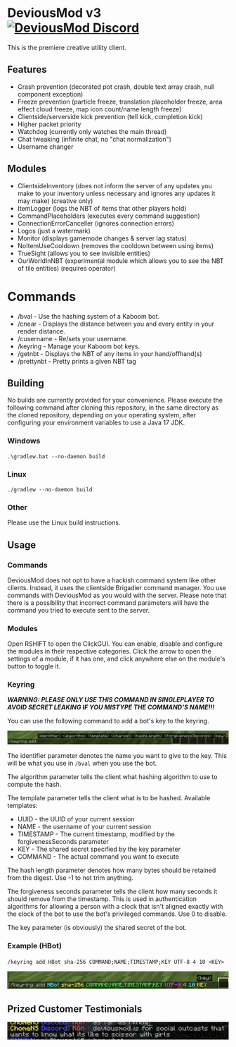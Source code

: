 # DeviousMod v3 [![DeviousMod Discord](https://discordapp.com/api/guilds/1128986180575309924/widget.png?style=shield)](https://discord.gg/Bpd7ec7nft)

This is the premiere creative utility client.

## Features

- Crash prevention (decorated pot crash, double text array crash, null component exception)
- Freeze prevention (particle freeze, translation placeholder freeze, area effect cloud freeze, map icon count/name
  length freeze)
- Clientside/serverside kick prevention (tell kick, completion kick)
- Higher packet priority
- Watchdog (currently only watches the main thread)
- Chat tweaking (infinite chat, no "chat normalization")
- Username changer

## Modules

- ClientsideInventory (does not inform the server of any updates you make to your inventory unless necessary and ignores
  any updates it may make) (creative only)
- ItemLogger (logs the NBT of items that other players hold)
- CommandPlaceholders (executes every command suggestion)
- ConnectionErrorCanceller (ignores connection errors)
- Logos (just a watermark)
- Monitor (displays gamemode changes & server lag status)
- NoItemUseCooldown (removes the cooldown between using items)
- TrueSight (allows you to see invisible entities)
- OurWorldInNBT (experimental module which allows you to see the NBT of tile entities) (requires operator)

# Commands

- /bval - Use the hashing system of a Kaboom bot.
- /cnear - Displays the distance between you and every entity in your render distance.
- /cusername - Re/sets your username.
- /keyring - Manage your Kaboom bot keys.
- /getnbt - Displays the NBT of any items in your hand/offhand(s)
- /prettynbt - Pretty prints a given NBT tag

## Building

No builds are currently provided for your convenience. Please execute the following command after cloning this
repository, in the same directory as the cloned repository, depending on your operating
system, after configuring your environment variables to use a Java 17 JDK.

### Windows

```shell
.\gradlew.bat --no-daemon build
```

### Linux

```shell
./gradlew --no-daemon build
```

### Other

Please use the Linux build instructions.

## Usage

### Commands

DeviousMod does not opt to have a hackish command system like other clients. Instead, it uses the clientside Brigadier
command manager. You use commands with DeviousMod as you would with the server. Please note that there is a possibility
that incorrect command parameters will have the command you tried to execute sent to the server.

### Modules

Open RSHIFT to open the ClickGUI. You can enable, disable and configure the modules in their respective categories.
Click the arrow to open the settings of a module, if it has one, and click anywhere else on the module's button to
toggle it.

### Keyring

***WARNING: PLEASE ONLY USE THIS COMMAND IN SINGLEPLAYER TO AVOID SECRET LEAKING IF YOU MISTYPE THE COMMAND'S NAME!!!***

You can use the following command to add a bot's key to the keyring.

![/keyring add](./.github/assets/keyring_add.png)

The identifier parameter denotes the name you want to give to the key. This will be what you use in `/bval` when you use
the bot.

The algorithm parameter tells the client what hashing algorithm to use to compute the hash.

The template parameter tells the client what is to be hashed. Available templates:

- UUID - the UUID of your current session
- NAME - the username of your current session
- TIMESTAMP - The current timestamp, modified by the forgivenessSeconds parameter
- KEY - The shared secret specified by the key parameter
- COMMAND - The actual command you want to execute

The hash length parameter denotes how many bytes should be retained from the digest. Use -1 to not trim anything.

The forgiveness seconds parameter tells the client how many seconds it should remove from the timestamp. This is used in
authentication algorithms for allowing a person with a clock that isn't aligned exactly with the clock of the bot to use
the bot's privileged commands. Use 0 to disable.

The key parameter (is obviously) the shared secret of the bot.

### Example (HBot)

`/keyring add HBot sha-256 COMMAND;NAME;TIMESTAMP;KEY UTF-8 4 10 <KEY>`

![/keyring add HBot sha-256 COMMAND;NAME;TIMESTAMP;KEY UTF-8 4 10 KEY](./.github/assets/hbot_example.png)

## Prized Customer Testimonials

![Gir_nhll is such a shy little girl](./.github/assets/gir_nhll_testimonial.png)